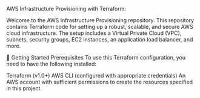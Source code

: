 AWS Infrastructure Provisioning with Terraform:

Welcome to the AWS Infrastructure Provisioning repository. This repository contains Terraform code for setting up a robust, scalable, and secure AWS cloud infrastructure. The setup includes a Virtual Private Cloud (VPC), subnets, security groups, EC2 instances, an application load balancer, and more.


🚀 Getting Started
Prerequisites
To use this Terraform configuration, you need to have the following installed:

Terraform (v1.0+)
AWS CLI (configured with appropriate credentials)
An AWS account with sufficient permissions to create the resources specified in this project
